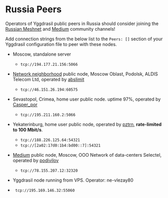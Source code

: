 # Russia Peers

Operators of Yggdrasil public peers in Russia should consider joining the [Russian Meshnet](https://github.com/russian-meshnet/meshnet-chat-agenda/blob/master/README.md#чаты-и-мосты-в-разных-сетях) and [Medium](https://github.com/medium-isp/medium) community channels!

Add connection strings from the below list to the `Peers: []` section of your Yggdrasil configuration file to peer with these nodes.  

* Moscow, standalone server
  * `tcp://194.177.21.156:5066`
  
* [Network neighborhood](https://netwhood.online/) public node,  Moscow Oblast, Podolsk, ALDIS Telecom Ltd, operated by [abslimit](http://netwhood.online/feedback/)
  * `tcp://46.151.26.194:60575`
  
* Sevastopol, Crimea, home user public node. uptime 97%, operated by [Casper_por](https://vk.com/casper_por)
  *  `tcp://195.211.160.2:5066`

* Yekaterinburg, home user public node, operated by [pztrn](https://pztrn.name), **rate-limited to 100 Mbit/s**.
  * `tcp://188.226.125.64:54321`
  * `tcp://[2a02:17d0:1b4:bd00::7]:54321`

* [Medium](https://github.com/medium-isp) public node, Moscow, OOO Network of data-centers Selectel, operated by [podivilov](https://github.com/podivilov)
  * `tcp://78.155.207.12:32320`
* Yggdrasil node running from VPS. Operator: ne-vlezay80
* ` tcp://195.169.146.32:55060`
